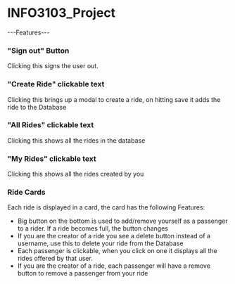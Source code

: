 # INFO3103_Project

---Features---

### "Sign out" Button ###
Clicking this signs the user out.

### "Create Ride" clickable text ###
Clicking this brings up a modal to create a ride, on hitting save it adds the ride to the Database

### "All Rides" clickable text ###
Clicking this shows all the rides in the database

### "My Rides" clickable text ###
Clicking this shows all the rides created by you

### Ride Cards ###
Each ride is displayed in a card, the card has the following Features:
  - Big button on the bottom is used to add/remove yourself as a passenger to a rider. If a ride becomes full, the button changes
  - If you are the creator of a ride you see a delete button instead of a username, use this to delete your ride from the Database
  - Each passenger is clickable, when you click on one it displays all the rides offered by that user.
  - If you are the creator of a ride, each passenger will have a remove button to remove a passenger from your ride
